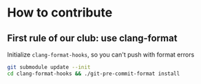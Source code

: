# How to contribute

## First rule of our club: use clang-format

Initialize `clang-format-hooks`, so you can't push with format errors

```sh
git submodule update --init
cd clang-format-hooks && ./git-pre-commit-format install
```

